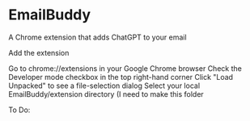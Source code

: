 # EmailBuddy

A Chrome extension that adds ChatGPT to your email


Add the extension

Go to chrome://extensions in your Google Chrome browser
Check the Developer mode checkbox in the top right-hand corner
Click "Load Unpacked" to see a file-selection dialog
Select your local EmailBuddy/extension directory (I need to make this folder




To Do: 
